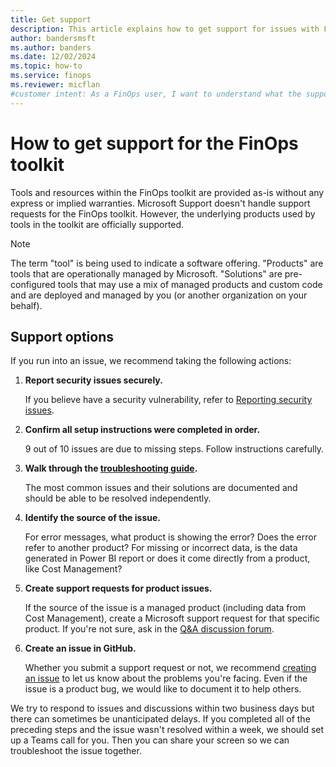 ```yaml
---
title: Get support
description: This article explains how to get support for issues with FinOps toolkit solutions, including reporting security issues and troubleshooting.
author: bandersmsft
ms.author: banders
ms.date: 12/02/2024
ms.topic: how-to
ms.service: finops
ms.reviewer: micflan
#customer intent: As a FinOps user, I want to understand what the support options I have for FinOps toolkit solutions.
---
```


<!-- markdownlint-disable-next-line MD025 -->
# How to get support for the FinOps toolkit

Tools and resources within the FinOps toolkit are provided as-is without any express or implied warranties. Microsoft Support doesn't handle support requests for the FinOps toolkit. However, the underlying products used by tools in the toolkit are officially supported.

> [!NOTE]
> The term "tool" is being used to indicate a software offering. "Products" are tools that are operationally managed by Microsoft. "Solutions" are pre-configured tools that may use a mix of managed products and custom code and are deployed and managed by you (or another organization on your behalf).

## Support options

If you run into an issue, we recommend taking the following actions:

1. **Report security issues securely.**

   If you believe have a security vulnerability, refer to [Reporting security issues](https://github.com/microsoft/finops-toolkit/blob/dev/SECURITY.md).

2. **Confirm all setup instructions were completed in order.**

   9 out of 10 issues are due to missing steps. Follow instructions carefully.

3. **Walk through the [troubleshooting guide](troubleshooting.md).**

   The most common issues and their solutions are documented and should be able to be resolved independently.

4. **Identify the source of the issue.**

   For error messages, what product is showing the error? Does the error refer to another product? For missing or incorrect data, is the data generated in Power BI report or does it come directly from a product, like Cost Management?

5. **Create support requests for product issues.**

   If the source of the issue is a managed product (including data from Cost Management), create a Microsoft support request for that specific product. If you're not sure, ask in the [Q&A discussion forum](https://github.com/microsoft/finops-toolkit/discussions/categories/q-a).

6. **Create an issue in GitHub.**

   Whether you submit a support request or not, we recommend [creating an issue](https://aka.ms/ftk/ideas) to let us know about the problems you're facing. Even if the issue is a product bug, we would like to document it to help others.

We try to respond to issues and discussions within two business days but there can sometimes be unanticipated delays. If you completed all of the preceding steps and the issue wasn't resolved within a week, we should set up a Teams call for you. Then you can share your screen so we can troubleshoot the issue together.

<br>
